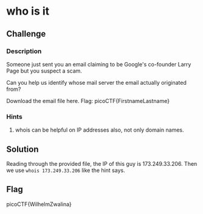 # who is it

## Challenge

### Description

Someone just sent you an email claiming to be Google's co-founder Larry Page but you suspect a scam.

Can you help us identify whose mail server the email actually originated from?

Download the email file here. Flag: picoCTF{FirstnameLastname}

### Hints

1. whois can be helpful on IP addresses also, not only domain names.

## Solution

Reading through the provided file, the IP of this guy is 173.249.33.206. Then we use `whois 173.249.33.206` like the hint says.

## Flag

picoCTF{WilhelmZwalina}
